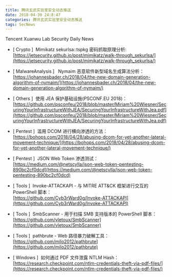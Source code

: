 ```yaml
---
title: 腾讯玄武实验室安全动态推送
date: 2018-04-30 24:8:47
categories: 腾讯玄武实验室安全动态推送
tags: SecNews
---
```


Tencent Xuanwu Lab Security Daily News  
* [ Crypto ]  Mimikatz sekurlsa::tspkg 密码抓取原理分析:   
[https://jetsecurity.github.io/post/mimikatz/walk-through_sekurlsa/](https://jetsecurity.github.io/post/mimikatz/walk-through_sekurlsa/)  

* [ MalwareAnalysis ]   Nymaim 恶意软件新型域名生成算法分析：   
[https://johannesbader.ch/2018/04/the-new-domain-generation-algorithm-of-nymaim/](https://johannesbader.ch/2018/04/the-new-domain-generation-algorithm-of-nymaim/)  

* [ Others ]  使用 JEA 保护基础设施(PSCONF.EU 2018)：   
[https://github.com/psconfeu/2018/blob/master/Miriam%20Wiesner/SecuringYourInfrastructureWithJEA/SecuringYourInfrastructureWithJea.pdf](https://github.com/psconfeu/2018/blob/master/Miriam%20Wiesner/SecuringYourInfrastructureWithJEA/SecuringYourInfrastructureWithJea.pdf)  

* [ Pentest ]  滥用 DCOM 进行横向渗透的方法：   
[https://bohops.com/2018/04/28/abusing-dcom-for-yet-another-lateral-movement-technique/](https://bohops.com/2018/04/28/abusing-dcom-for-yet-another-lateral-movement-technique/)  

* [ Pentest ]  JSON Web Token 渗透测试：   
[https://medium.com/@netscylla/json-web-token-pentesting-890bc2cf0dcd](https://medium.com/@netscylla/json-web-token-pentesting-890bc2cf0dcd)  

* [ Tools ]  Invoke-ATTACKAPI - 与 MITRE ATT&amp;CK 框架进行交互的 PowerShell 脚本：   
[https://github.com/Cyb3rWard0g/Invoke-ATTACKAPI](https://github.com/Cyb3rWard0g/Invoke-ATTACKAPI)  

* [ Tools ]  SmbScanner - 用于扫描 SMB 支持版本的 PowerShell 脚本：   
[https://github.com/vletoux/SmbScanner](https://github.com/vletoux/SmbScanner)  

* [ Tools ]  pathbrute - Web 路径暴力破解工具：   
[https://github.com/milo2012/pathbrute](https://github.com/milo2012/pathbrute)  

* [ Windows ]  如何通过 PDF 文件泄露 NTLM Hash：   
[https://research.checkpoint.com/ntlm-credentials-theft-via-pdf-files/](https://research.checkpoint.com/ntlm-credentials-theft-via-pdf-files/)  

